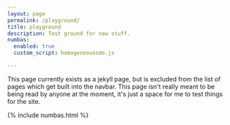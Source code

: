 ```yaml
---
layout: page
permalink: /playground/
title: playground
description: Test ground for new stuff.
numbas: 
  enabled: true
  custom_script: homogeneousode.js

---
```

This page currently exists as a jekyll page, but is excluded from the list of pages which get built into the navbar. This page isn't really meant to be being read by anyone at the moment, it's just a space for me to test things for the site. 

{% include numbas.html %}